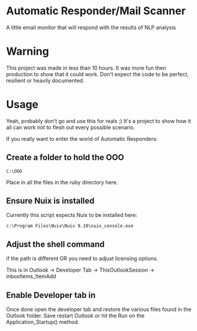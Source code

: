 # Automatic Responder/Mail Scanner
A little email monitor that will respond with the results of NLP analysis

# Warning
This project was made in less than 10 hours. It was more fun then production to show that it could work. Don't expect the code to be perfect, resilient or heavily documented.

# Usage
Yeah, probably don't go and use this for reals ;) It's a project to show how it all can work not to flesh out every possible scenario.

If you really want to enter the world of Automatic Responders:
## Create a folder to hold the OOO
```
C:\OOO
```
Place in all the files in the ruby directory here.

## Ensure Nuix is installed
Currently this script expects Nuix to be installed here:
```
c:\Program Files\Nuix\Nuix 9.10\nuix_console.exe
```

## Adjust the shell command
if the path is different OR you need to adjust licensing options.

This is in Outlook -> Developer Tab -> ThisOutlookSession -> inboxItems_ItemAdd


## Enable Developer tab in 
Once done open the developer tab and restore the various files found in the Outlook folder.
Save restart Outlook or hit the Run on the Application_Startup() method.
